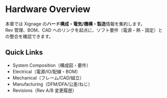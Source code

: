 # Hardware Overview

本章では Xignage の**ハード構成・電気/機構・製造**情報を集約します。  
Rev 管理、BOM、CAD へのリンクを起点に、ソフト要件（電源・熱・固定）との整合を確認できます。

## **Quick Links**

- System Composition（構成図・要件）
- Electrical（電源/IO/配線・BOM）
- Mechanical（フレーム/CAD/組立）
- Manufacturing（DFM/DFA/公差/ねじ）
- Revisions（Rev A/B 変更履歴）
